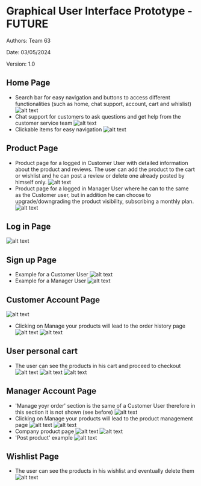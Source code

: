 # Graphical User Interface Prototype - FUTURE

Authors: Team 63

Date: 03/05/2024

Version: 1.0

## Home Page
- Search bar for easy navigation and buttons to access different functionalities (such as home, chat support, account, cart and whislist)
![alt text](assets/GUI-V2-screenshots/image.png)
-  Chat support for customers to ask questions and get help from the customer service team
![alt text](assets/GUI-V2-screenshots/image-1.png)
- Clickable items for easy navigation
![alt text](assets/GUI-V2-screenshots/image-2.png)
## Product Page
- Product page for a logged in Customer User with detailed information about the product and reviews. The user can add the product to the cart or wishlist and he can post a review or delete one already posted by himself only.
![alt text](assets/GUI-V2-screenshots/image-3.png)
- Product page for a logged in Manager User where he can to the same as the Customer user, but in addition he can choose to upgrade/downgrading the product visibility, subscribing a monthly plan.
![alt text](assets/GUI-V2-screenshots/image-4.png)
## Log in Page
![alt text](assets/GUI-V2-screenshots/image-5.png)
## Sign up Page
- Example for a Customer User
![alt text](assets/GUI-V2-screenshots/image-6.png)
- Example for a Manager User
![alt text](assets/GUI-V2-screenshots/image-7.png)
## Customer Account Page
![alt text](assets/GUI-V2-screenshots/image-8.png)
- Clicking on Manage your products will lead to the order history page
![alt text](assets/GUI-V2-screenshots/image-9.png)
![alt text](assets/GUI-V2-screenshots/image-10.png)
## User personal cart
- The user can see the products in his cart and proceed to checkout
![alt text](assets/GUI-V2-screenshots/image-11.png)
![alt text](assets/GUI-V2-screenshots/image-12.png)
![alt text](assets/GUI-V2-screenshots/image-13.png)
## Manager Account Page
- 'Manage yoyr order' section is the same of a Customer User therefore in this section it is not shown (see before)
![alt text](assets/GUI-V2-screenshots/image-14.png)
- Clicking on Manage your products will lead to the product management page
![alt text](assets/GUI-V2-screenshots/image-15.png)
![alt text](assets/GUI-V2-screenshots/image-16.png)
- Company product page
![alt text](assets/GUI-V2-screenshots/image-17.png)
![alt text](assets/GUI-V2-screenshots/image-18.png)
- 'Post product' example
![alt text](assets/GUI-V2-screenshots/image-19.png)
## Wishlist Page
- The user can see the products in his wishlist and eventually delete them
![alt text](assets/GUI-V2-screenshots/image-20.png)